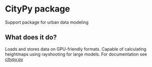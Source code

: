# CityPy package

Support package for urban data modeling

## What does it do?
Loads and stores data on GPU-friendly formats. Capable of calculating heightmaps using rayshooting for large models. For documentation see [citypy.py](./citypy/citypy.py)